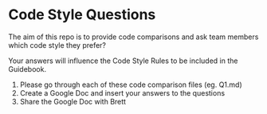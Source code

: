 # Code Style Questions

The aim of this repo is to provide code comparisons and ask team members which code style they prefer? 

Your answers will influence the Code Style Rules to be included in the Guidebook.

1) Please go through each of these code comparison files (eg. Q1.md)
2) Create a Google Doc and insert your answers to the questions
3) Share the Google Doc with Brett
